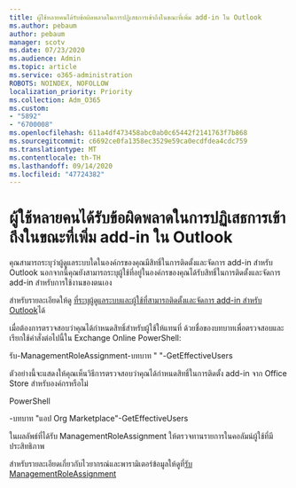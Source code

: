 ```yaml
---
title: ผู้ใช้หลายคนได้รับข้อผิดพลาดในการปฏิเสธการเข้าถึงในขณะที่เพิ่ม add-in ใน Outlook
ms.author: pebaum
author: pebaum
manager: scotv
ms.date: 07/23/2020
ms.audience: Admin
ms.topic: article
ms.service: o365-administration
ROBOTS: NOINDEX, NOFOLLOW
localization_priority: Priority
ms.collection: Adm_O365
ms.custom:
- "5892"
- "6700008"
ms.openlocfilehash: 611a4df473458abc0ab0c65442f2141763f7b868
ms.sourcegitcommit: c6692ce0fa1358ec3529e59ca0ecdfdea4cdc759
ms.translationtype: MT
ms.contentlocale: th-TH
ms.lasthandoff: 09/14/2020
ms.locfileid: "47724382"
---
```

# <a name="multiple-users-get-access-denied-error-while-adding-add-ins-in-outlook"></a>ผู้ใช้หลายคนได้รับข้อผิดพลาดในการปฏิเสธการเข้าถึงในขณะที่เพิ่ม add-in ใน Outlook

คุณสามารถระบุว่าผู้ดูแลระบบใดในองค์กรของคุณมีสิทธิ์ในการติดตั้งและจัดการ add-in สำหรับ Outlook นอกจากนี้คุณยังสามารถระบุผู้ใช้ที่อยู่ในองค์กรของคุณได้รับสิทธิ์ในการติดตั้งและจัดการ add-in สำหรับการใช้งานของตนเอง

สำหรับรายละเอียดให้ดู [ที่ระบุผู้ดูแลระบบและผู้ใช้ที่สามารถติดตั้งและจัดการ add-in สำหรับ Outlook](https://docs.microsoft.com/exchange/clients-and-mobile-in-exchange-online/add-ins-for-outlook/specify-who-can-install-and-manage-add-ins)ได้

เมื่อต้องการตรวจสอบว่าคุณได้กำหนดสิทธิ์สำหรับผู้ใช้ให้แทนที่ <Role Name> ด้วยชื่อของบทบาทเพื่อตรวจสอบและเรียกใช้คำสั่งต่อไปนี้ใน Exchange Online PowerShell:

รับ-ManagementRoleAssignment-บทบาท " <Role Name> "-GetEffectiveUsers

ตัวอย่างนี้จะแสดงให้คุณเห็นวิธีการตรวจสอบว่าคุณได้กำหนดสิทธิ์ในการติดตั้ง add-in จาก Office Store สำหรับองค์กรหรือไม่

PowerShell

-บทบาท "แอป Org Marketplace"-GetEffectiveUsers

ในผลลัพธ์ที่ได้รับ ManagementRoleAssignment ให้ตรวจทานรายการในคอลัมน์ผู้ใช้ที่มีประสิทธิภาพ

สำหรับรายละเอียดเกี่ยวกับไวยากรณ์และพารามิเตอร์ข้อมูลให้ดูที่[รับ ManagementRoleAssignment](https://docs.microsoft.com/powershell/module/exchange/get-managementroleassignment)
 